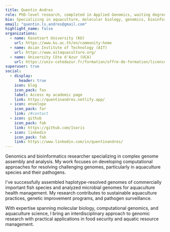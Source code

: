 ```yaml
---
title: Quentin Andres
role: PhD-level research, completed in Applied Genomics, waiting degree conferral in Fisheries Science and Technology (International Program)
bio: Specializing in aquaculture, molecular biology, genomics, bioinformatics, and vaccine development.
email: "quentin.ls.andres@gmail.com"
highlight_name: false
organizations:
  - name: Kasetsart University (KU) 
    url: https://www.ku.ac.th/en/community-home
  - name: Asian Institute of Technology (AIT) 
    url: https://www.aitaquaculture.org/
  - name: University Côte d'Azur (UCA)
    url: https://univ-cotedazur.fr/formation/offre-de-formation/licence-sciences-de-la-vie-1#presentation
superuser: true
social:
  - display:
      header: true
    icon: blog
    icon_pack: fas
    label: Access my academic page
    link: https://quentinandres.netlify.app/
  - icon: envelope
    icon_pack: far
    link: /#contact
  - icon: github
    icon_pack: fab
    link: https://github.com/Isoris
  - icon: linkedin
    icon_pack: fab
    link: https://www.linkedin.com/in/quentinandres/
---
```



Genomics and bioinformatics researcher specializing in complex genome assembly and analysis. My work focuses on developing computational approaches for resolving challenging genomes, particularly in aquaculture species and their pathogens.

I've successfully assembled haplotype-resolved genomes of commercially important fish species and analyzed microbial genomes for aquaculture health management. My research contributes to sustainable aquaculture practices, genetic improvement programs, and pathogen surveillance.

With expertise spanning molecular biology, computational genomics, and aquaculture science, I bring an interdisciplinary approach to genomic research with practical applications in food security and aquatic resource management.

